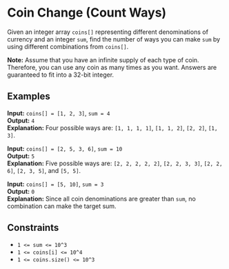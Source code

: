 # Coin Change (Count Ways)

Given an integer array `coins[]` representing different denominations of currency and an integer `sum`, find the number of ways you can make `sum` by using different combinations from `coins[]`.

**Note:** Assume that you have an infinite supply of each type of coin. Therefore, you can use any coin as many times as you want. Answers are guaranteed to fit into a 32-bit integer.

## Examples

**Input:** `coins[] = [1, 2, 3]`, `sum = 4`  
**Output:** `4`  
**Explanation:** Four possible ways are: `[1, 1, 1, 1]`, `[1, 1, 2]`, `[2, 2]`, `[1, 3]`.

**Input:** `coins[] = [2, 5, 3, 6]`, `sum = 10`  
**Output:** `5`  
**Explanation:** Five possible ways are: `[2, 2, 2, 2, 2]`, `[2, 2, 3, 3]`, `[2, 2, 6]`, `[2, 3, 5]`, and `[5, 5]`.

**Input:** `coins[] = [5, 10]`, `sum = 3`  
**Output:** `0`  
**Explanation:** Since all coin denominations are greater than `sum`, no combination can make the target sum.

## Constraints

- `1 <= sum <= 10^3`
- `1 <= coins[i] <= 10^4`
- `1 <= coins.size() <= 10^3`